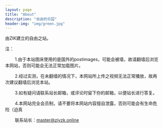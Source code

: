```yaml
---
layout: page
title: "About"
description: "自由的乐园" 
header-img: "img/green.jpg"
---
```


由ZIK建立的自由之站。

注：

&nbsp;&nbsp;&nbsp;&nbsp;&nbsp;&nbsp;&nbsp;&nbsp;1.由于本站图床使用的是国外的postimages，可能会被墙，故请翻墙后浏览本网站，否则可能会无法正常加载图片。

&nbsp;&nbsp;&nbsp;&nbsp;&nbsp;&nbsp;&nbsp;&nbsp;2.经过实测，在未翻墙的情况下，本网站所上传之视频无法正常播放，故再次建议翻墙后浏览本站。

&nbsp;&nbsp;&nbsp;&nbsp;&nbsp;&nbsp;&nbsp;&nbsp;3.如有疑问请联系站长邮箱，或评论时留下你的邮箱，以便站长进行答复。

&nbsp;&nbsp;&nbsp;&nbsp;&nbsp;&nbsp;&nbsp;&nbsp;4.本网站完全会员制，请不要将本网站内容擅自泄露，否则可能会有生命危险（迫真

&nbsp;&nbsp;&nbsp;&nbsp;&nbsp;&nbsp;&nbsp;&nbsp;联系站长：master@ziyzk.online





